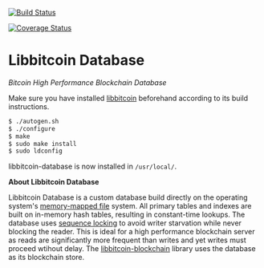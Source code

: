 [![Build Status](https://travis-ci.org/libbitcoin/libbitcoin-database.svg?branch=master)](https://travis-ci.org/libbitcoin/libbitcoin-database)

[![Coverage Status](https://coveralls.io/repos/libbitcoin/libbitcoin-database/badge.svg)](https://coveralls.io/r/libbitcoin/libbitcoin-database)

# Libbitcoin Database

*Bitcoin High Performance Blockchain Database*

Make sure you have installed [libbitcoin](https://github.com/libbitcoin/libbitcoin) beforehand according to its build instructions.

```sh
$ ./autogen.sh
$ ./configure
$ make
$ sudo make install
$ sudo ldconfig
```

libbitcoin-database is now installed in `/usr/local/`.

**About Libbitcoin Database**

Libbitcoin Database is a custom database build directly on the operating system's [memory-mapped file](https://en.wikipedia.org/wiki/Memory-mapped_file) system. All primary tables and indexes are built on in-memory hash tables, resulting in constant-time lookups. The database uses [sequence locking](https://en.wikipedia.org/wiki/Seqlock) to avoid writer starvation while never blocking the reader. This is ideal for a high performance blockchain server as reads are significantly more frequent than writes and yet writes must proceed wtihout delay. The [libbitcoin-blockchain](https://github.com/libbitcoin/libbitcoin-blockchain) library uses the database as its blockchain store.

